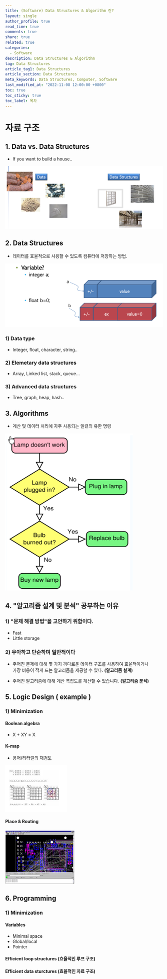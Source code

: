```yaml
---
title: (Software) Data Structures & Algorithm 란?
layout: single
author_profile: true
read_time: true
comments: true
share: true
related: true
categories:
  - Software
description: Data Structures & Algorithm
tag: Data Structures
article_tag1: Data Structures
article_section: Data Structures
meta_keywords: Data Structures, Computer, Software
last_modified_at: "2022-11-08 12:00:00 +0800"
toc: true
toc_sticky: true
toc_label: 목차
---
```


# 자료 구조

## 1. Data vs. Data Structures

- If you want to build a house..

![alt](/assets/images/post/software/1.png)

## 2. Data Structures

- 데이터를 효율적으로 사용할 수 있도록 컴퓨터에 저장하는 방법.

![alt](/assets/images/post/software/2.png)

### 1) Data type

- Integer, float, character, string..

### 2) Elemetary data structures

- Array, Linked list, stack, queue...

### 3) Advanced data structures

- Tree, graph, heap, hash..

## 3. Algorithms

- 계산 및 데이터 처리에 자주 사용되는 일련의 유한 명령

![alt](/assets/images/post/software/3.png)

## 4. "알고리즘 설계 및 분석" 공부하는 이유

### 1) "문제 해결 방법"을 고안하기 위함이다.

- Fast
- Little storage

### 2) 우아하고 단순하며 일반적이다

- 주어진 문제에 대해 몇 가지 까다로운 데이터 구조를 사용하여 효율적이거나  
  가장 비용이 적게 드는 알고리즘을 제공할 수 있다. **(알고리즘 설계)**

- 주어진 알고리즘에 대해 계산 복잡도를 계산할 수 있습니다. **(알고리즘 분석)**

## 5. Logic Design ( example )

### 1) Minimization

#### Boolean algebra

- X + XY = X

#### K-map

- 용어/리터럴의 재검토

![alt](/assets/images/post/software/4.png)

#### Place & Routing

![alt](/assets/images/post/software/5.png)

## 6. Programming

### 1) Minimization

#### Variables

- Minimal space
- Global/local
- Pointer

#### Efficient loop structures (효율적인 루프 구조)

#### Efficient data sturctures (효율적인 자료 구조)
